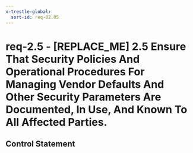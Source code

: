```yaml
---
x-trestle-global:
  sort-id: req-02.05
---
```


# req-2.5 - \[REPLACE_ME\] 2.5 Ensure That Security Policies And Operational Procedures For Managing Vendor Defaults And Other Security Parameters Are Documented, In Use, And Known To All Affected Parties.

## Control Statement
